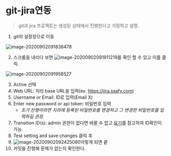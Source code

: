 # git-jira연동

> git과 jira 프로젝트는 생성된 상태에서 진행한다고 가정하고 설명.

1. git의 설정창으로 이동

![image-20200902091838478](C:\Users\multicampus\Desktop\SSAFY\2.Specialization\blockchain-skeleton\WhatTodo\image-20200902091838478.png)

2. 스크롤을 내리다 보면 ![image-20200902091911219](C:\Users\multicampus\Desktop\SSAFY\2.Specialization\blockchain-skeleton\WhatTodo\image-20200902091911219.png)를 확인 할 수 있고 이를 클릭.

![image-20200902091958527](C:\Users\multicampus\Desktop\SSAFY\2.Specialization\blockchain-skeleton\WhatTodo\image-20200902091958527.png)

3. Active 선택
4. Web URL: 지라 base URL을 입력(ex. https://jira.ssafy.com) 
5. Username or Email: ID로 입력(Email X) 
6. Enter new password or api token: 비밀번호 입력 
   - _초기 진행이라면 지라에 등록된 비밀번호를 변경하고 그 변경한 비밀번호를 입력하길 권장._
7. Transition ID(s): admin 권한이 없다면 바꿀 수 없고 [요기](https://community.atlassian.com/t5/Jira-questions/How-to-fine-transition-ID-of-JIRA/qaq-p/1207483)를 참고하여 ID확인이 가능.
8. Test setting and save changes 클릭 후
9. ![image-20200902092425080](C:\Users\multicampus\Desktop\SSAFY\2.Specialization\blockchain-skeleton\WhatTodo\image-20200902092425080.png)이렇게 되면 끝
10. 커밋을 진행해 문제가 없는지 확인한다.